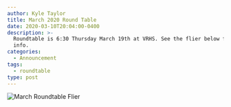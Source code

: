 ```yaml
---
author: Kyle Taylor
title: March 2020 Round Table
date: 2020-03-10T20:04:00-0400
description: >-
  Roundtable is 6:30 Thursday March 19th at VRHS. See the flier below for more
  info.
categories:
  - Announcement
tags:
  - roundtable
type: post
---
```

![March Roundtable Flier](/uploads/march-rt-flyer.jpg "March Roundtable Flier")
